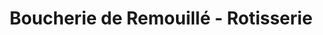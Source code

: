 ---
title: "Boucherie de Remouillé -  Rotisserie"
url: /remouille/boucherie-de-remouille-rotisserie/
shop: boucherie
---